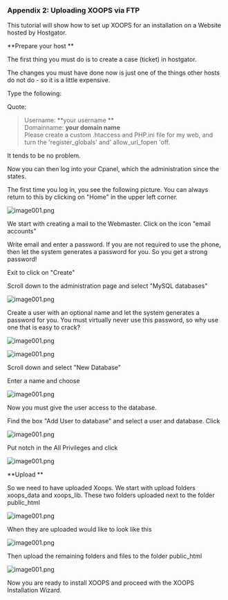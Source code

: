 ### Appendix 2:  Uploading XOOPS via FTP


This tutorial will show how to set up XOOPS for an installation on a Website hosted by Hostgator. 

**Prepare your host **

The first thing you must do is to create a case (ticket) in hostgator. 

The changes you must have done now is just one of the things other hosts do not do - so it is a little expensive. 

Type the following: 

Quote:
>Username: **your username **<br>
>Domainname: **your domain name** <br>
>Please create a custom .htaccess and PHP.ini file for my web, and turn the 'register_globals' and' allow_url_fopen 'off. 

It tends to be no problem. 

Now you can then log into your Cpanel, which the administration since the states. 

The first time you log in, you see the following picture. 
You can always return to this by clicking on "Home" in the upper left corner. 

![image001.png](../assets/img_59.jpg) 

We start with creating a mail to the Webmaster. 
Click on the icon "email accounts" 
 

Write email and enter a password. 
If you are not required to use the phone, then let the system generates a password for you. So you get a strong password! 

Exit to click on "Create" 

Scroll down to the administration page and select "MySQL databases" 

![image001.png](../assets/img_60.jpg)  

Create a user with an optional name and let the system generates a password for you. 
You must virtually never use this password, so why use one that is easy to crack?

![image001.png](../assets/img_61.jpg) 
 
![image001.png](../assets/img_62.jpg) 

Scroll down and select "New Database" 

Enter a name and choose 

![image001.png](../assets/img_63.jpg)  

Now you must give the user access to the database. 

Find the box "Add User to database" and select a user and database. 
Click 

![image001.png](../assets/img_64.jpg)  

Put notch in the All Privileges and click 

![image001.png](../assets/img_65.jpg)  
 

**Upload **

So we need to have uploaded Xoops. 
We start with upload folders xoops_data and xoops_lib. 
These two folders uploaded next to the folder public_html 

![image001.png](../assets/img_66.jpg)  

When they are uploaded would like to look like this 

![image001.png](../assets/img_67.jpg) 

 

Then upload the remaining folders and files to the folder public_html 

![image001.png](../assets/img_68.jpg)  

Now you are ready to install XOOPS and proceed with the XOOPS Installation Wizard.


 
